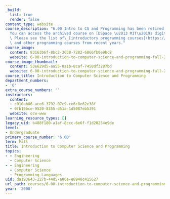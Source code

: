 ```yaml
---
_build:
  list: true
  render: false
content_type: website
course_description: "6.00 Intro to CS and Programming has been retired from OCW.\_\
  You can access the archived course on [DSpace \u2013 MIT\u2019s digital repository](https://dspace.mit.edu/handle/1721.1/150580).\
  \ Please see the list of\_[introductory programming courses](https://ocw.mit.edu/collections/introductory-programming/)\
  \ and other programming courses from recent years."
course_image:
  content: 83163b6f-8bc2-3638-7282-6866fb0e9bc8
  website: 6-00-introduction-to-computer-science-and-programming-fall-2008
course_image_thumbnail:
  content: 53e629d5-aa55-8a1b-8caf-7458df3287bd
  website: 6-00-introduction-to-computer-science-and-programming-fall-2008
course_title: Introduction to Computer Science and Programming
department_numbers:
- '6'
extra_course_numbers: ''
instructors:
  content:
  - c010ab86-ace6-3792-07c9-ce6c8e62e38f
  - 0fb19bce-9520-8355-d51a-1d5087eb5391
  website: ocw-www
learning_resource_types: []
legacy_uid: b488f180-a1af-8ccc-6e6f-f1d20254e9de
level:
- Undergraduate
primary_course_number: '6.00'
term: Fall
title: Introduction to Computer Science and Programming
topics:
- - Engineering
  - Computer Science
- - Engineering
  - Computer Science
  - Programming Languages
uid: da193643-227b-44d5-a06e-e8948c415627
url_path: courses/6-00-introduction-to-computer-science-and-programming-fall-2008
year: '2008'
---
```

